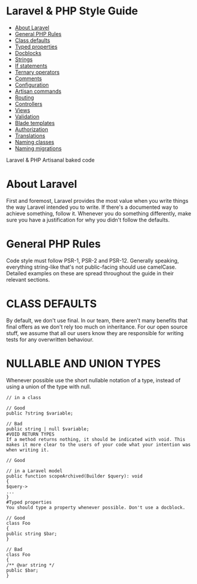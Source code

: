 # Laravel & PHP Style Guide

- [About Laravel](#about-laravel)
- [General PHP Rules](#general-php-rules)
- [Class defaults](#class-defaults)
- [Typed properties](#typed-properties)
- [Docblocks](#docblocks)
- [Strings](#strings)
- [If statements](#if-statements)
- [Ternary operators](#ternary-operators)
- [Comments](#comments)
- [Configuration](#configuration)
- [Artisan commands](#artisan-commands)
- [Routing](#routing)
- [Controllers](#controllers)
- [Views](#views)
- [Validation](#validation)
- [Blade templates](#blade-templates)
- [Authorization](#authorization)
- [Translations](#translations)
- [Naming classes](#naming-classes)
- [Naming migrations](#naming-migrations)

Laravel & PHP
Artisanal baked code
# About Laravel
First and foremost, Laravel provides the most value when you write things the way Laravel intended you to write. If there's a documented way to achieve something, follow it. Whenever you do something differently, make sure you have a justification for why you didn't follow the defaults.

# General PHP Rules
Code style must follow PSR-1, PSR-2 and PSR-12. Generally speaking, everything string-like that's not public-facing should use camelCase. Detailed examples on these are spread throughout the guide in their relevant sections.

# CLASS DEFAULTS
By default, we don't use final. In our team, there aren't many benefits that final offers as we don't rely too much on inheritance. For our open source stuff, we assume that all our users know they are responsible for writing tests for any overwritten behaviour.

# NULLABLE AND UNION TYPES
Whenever possible use the short nullable notation of a type, instead of using a union of the type with null.
```
// in a class

// Good
public ?string $variable;

// Bad
public string | null $variable;
#VOID RETURN TYPES
If a method returns nothing, it should be indicated with void. This makes it more clear to the users of your code what your intention was when writing it.

// Good

// in a Laravel model
public function scopeArchived(Builder $query): void
{
$query->
...
}
#Typed properties
You should type a property whenever possible. Don't use a docblock.

// Good
class Foo
{
public string $bar;
}

// Bad
class Foo
{
/** @var string */
public $bar;
}
```
